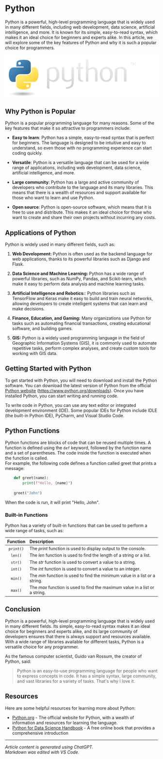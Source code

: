# Python

Python is a powerful, high-level programming language that is widely used in many different fields,
including web development, data science, artificial intelligence, and more. It is known for its simple,
easy-to-read syntax, which makes it an ideal choice for beginners and experts alike. In this article,
we will explore some of the key features of Python and why it is such a popular choice for
programmers.

![python](python-logo@2x.png)


## Why Python is Popular

Python is a popular programming language for many reasons. Some of the key features that make it so attractive to programmers include:

 * **Easy to learn**: Python has a simple, easy-to-read syntax that is perfect for beginners. The language is designed to be intuitive and easy to understand, so even those with no programming experience can start coding quickly.

 * **Versatile**: Python is a versatile language that can be used for a wide range of applications, including web development, data science, artificial intelligence, and more.

 * **Large community**: Python has a large and active community of developers who contribute to the language and its many libraries. This means that there is a wealth of resources and support available for those who want to learn and use Python.

 * **Open source**: Python is open-source software, which means that it is free to use and distribute. This makes it an ideal choice for those who want to create and share their own projects without incurring any costs.


## Applications of Python

Python is widely used in many different fields, such as:
1. **Web Development:** Python is often used as the backend language for web applications, thanks to its powerful libraries such as Django and Flask.

2. **Data Science and Machine Learning:** Python has a wide range of powerful libraries, such as NumPy, Pandas, and Scikit-learn, which make it easy to perform data analysis and machine learning tasks.
   
3. **Artificial Intelligence and Robotics:**: Python libraries such as TensorFlow and Keras make it easy to build and train neural networks, allowing developers to create intelligent systems that can learn and make decisions.
   
4. **Finance, Education, and Gaming:** Many organizations use Python for tasks such as automating financial transactions, creating educational software, and building games.
   
5. **GIS:** Python is a widely used programming language in the field of Geographic Information Systems (GIS), it is commonly used to automate repetitive tasks, perform complex analyses, and create custom tools for working with GIS data.


## Getting Started with Python

To get started with Python, you will need to download and install the Python software. You can download the latest version of Python from the official [Python website](https://www.python.org/downloads) (https://www.python.org/downloads). Once you have installed Python, you can start writing and running code.  

To write code in Python, you can use any text editor or integrated development environment (IDE). Some popular IDEs for Python include IDLE (the built-in Python IDE), PyCharm, and Visual Studio Code.


## Python Functions

Python functions are blocks of code that can be reused multiple times. A function is defined using the `def` keyword, followed by the function name and a set of parentheses. The code inside the function is executed when the function is called.  
For example, the following code defines a function called greet that prints a message:
```python
    def greet(name):
        print(f"Hello, {name}")

    greet("John")
```
When the code is run, it will print "Hello, John".

### Built-in Functions

Python has a variety of built-in functions that can be used to perform a wide range of tasks, such as:

|Function| Description|
|:------:|:-----------|
|`print()`| The _print_ function is used to display output to the console.|
|`len()`| The _len_ function is used to find the length of a string or a list.|
|`str()`| The _str_ function is used to convert a value to a string.|
|`int()`| The _int_ function is used to convert a value to an integer.|
|`min()`| The _min_ function is used to find the minimum value in a list or a string.|
|`max()`| The _max_ function is used to find the maximum value in a list or a string.|


## Conclusion

Python is a powerful, high-level programming language that is widely used in many different fields. Its simple, easy-to-read syntax makes it an ideal choice for beginners and experts alike, and its large community of developers ensures that there is always support and resources available. With a wide range of libraries available for different tasks, Python is a versatile choice for any programmer.

As the famous computer scientist, Guido van Rossum, the creator of Python, said:
>Python is an easy-to-use programming language for people who want to express concepts in code. It has a simple syntax, large community, and vast libraries for a variety of tasks. That's why I love it.


## Resources

Here are some helpful resources for learning more about Python:

 * [Python.org](https://www.python.org) - The official website for Python, with a wealth of information and resources for learning the language.
 * [Python for Data Science Handbook](https://jakevdp.github.io/PythonDataScienceHandbook) - A free online book that provides a comprehensive introduction
___

_Article content is generated using ChatGPT.  
Markdown was edited with VS Code._